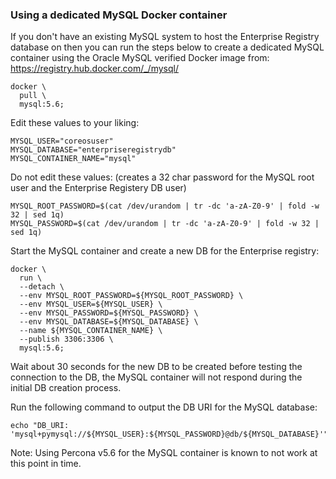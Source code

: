 ### Using a dedicated MySQL Docker container
If you don't have an existing MySQL system to host the Enterprise Registry database on then you can run the steps below to create a dedicated MySQL container using the Oracle MySQL verified Docker image from: https://registry.hub.docker.com/_/mysql/
```shell
docker \
  pull \
  mysql:5.6;
```

Edit these values to your liking:
```shell
MYSQL_USER="coreosuser"
MYSQL_DATABASE="enterpriseregistrydb"
MYSQL_CONTAINER_NAME="mysql"
```
Do not edit these values:
(creates a 32 char password for the MySQL root user and the Enterprise Registery DB user)
```shell
MYSQL_ROOT_PASSWORD=$(cat /dev/urandom | tr -dc 'a-zA-Z0-9' | fold -w 32 | sed 1q)
MYSQL_PASSWORD=$(cat /dev/urandom | tr -dc 'a-zA-Z0-9' | fold -w 32 | sed 1q)
```

Start the MySQL container and create a new DB for the Enterprise registry:
```shell
docker \
  run \
  --detach \
  --env MYSQL_ROOT_PASSWORD=${MYSQL_ROOT_PASSWORD} \
  --env MYSQL_USER=${MYSQL_USER} \
  --env MYSQL_PASSWORD=${MYSQL_PASSWORD} \
  --env MYSQL_DATABASE=${MYSQL_DATABASE} \
  --name ${MYSQL_CONTAINER_NAME} \
  --publish 3306:3306 \
  mysql:5.6;
```
Wait about 30 seconds for the new DB to be created before testing the connection to the DB, the MySQL container will not respond during the initial DB creation process.

Run the following command to output the DB URI for the MySQL database:
```shell
echo "DB_URI: 'mysql+pymysql://${MYSQL_USER}:${MYSQL_PASSWORD}@db/${MYSQL_DATABASE}'"
```
Note: Using Percona v5.6 for the MySQL container is known to not work at this point in time.
